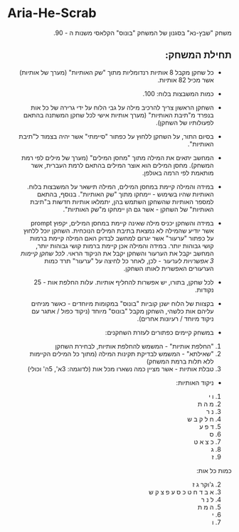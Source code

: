 # Aria-He-Scrab

<div dir="rtl">
משחק "שבץ-נא" בסגנון של המשחק "בונוס" הקלאסי משנות ה - 90. 

תחילת המשחק:
-----------------
- כל שחקן מקבל 8 אותיות רנדומליות מתוך "שק האותיות" (מערך של אותיות) אשר מכיל 82 אותיות. 

- כמות המשבצות בלוח: 100.

- השחקן הראשון צריך להרכיב מילה על גבי הלוח על ידי גרירה של כל אות בנפרד מ"תיבת האותיות" (מערך אותיות אישי לכל שחקן המשתנה בהתאם לפעולותיו של השחקן).

- בסיום התור, על השחקן ללחוץ על כפתור "סיימתי" אשר יהיה בצמוד ל"תיבת האותיות".

- המחשב יתאים את המילה מתוך "מחסן המילים" (מערך של מילים לפי רמת המשחק). מחסן המילים הוא אוצר המילים בהתאם לרמת העברית, אשר מותאמת לפי הרמה באולפן.

- במידה והמילה קיימת במחסן המילים, המילה תישאר על המשבצות בלוח. האותיות שהיו בשימוש - יימחקו מתוך "שק האותיות". 
בנוסף, בהתאם למספר האותיות שהשחקן השתמש בהן, יתמלאו אותיות חדשות ב"תיבת האותיות" של השחקן - אשר גם הן יימחקו מ"שק האותיות".

- במידה והשחקן יכניס מילה שאינה קיימת במחסן המילים, יקפוץ prompt אשר יודיע שהמילה לא נמצאת בתיבת המילים הנוכחית. השחקן יוכל ללחוץ על כפתור "ערעור" אשר יגרום למחשב לבדוק האם המילה קיימת ברמות קושי גבוהות יותר. במידה והמילה אכן קיימת ברמות קושי גבוהות יותר, המחשב יקבל את הערעור והשחקן יקבל את הניקוד הראוי. *לכל שחקן קיימות 3 אפשרויות לערעור* - לכן, לאחר כל לחיצה על "ערעור" תרד כמות הערעורים האפשרית לאותו השחקן.

- לכל שחקן, בתורו, יש אפשרות להחליף אותיות. עלות החלפת אות - 25 נקודות. 

- בקצוות של הלוח ישנן קוביות "בונוס" במקומות מיוחדים - כאשר מניחים עליהם אות כלשהי, השחקן מקבל "בונוס" מיוחד (ניקוד כפול / אתגר עם ניקוד מיוחד / רעיונות אחרים).

- במשחק קיימים כפתורים לעזרת השחקנים:
1. "החלפת אותיות" - המשמש להחלפת אותיות, לבחירת השחקן
2. "שאילתא" - המשמש לבדיקת תקינות המילה (מתוך כל המילים הקיימות ללא תלות ברמת המשחק)
3. טבלת אותיות - אשר מציין כמה נשארו מכל אות (לדוגמה: 3א', 5ה' וכולי)

- ניקוד האותיות:

1) ו	י
2) מ	ה	ת
3) נ	ר
4) ח	ל	ק	ב	ש
5) ד	פ	ע
6) ס
7) כ	צ	א	ט
8) ג
9) ז

כמות כל אות:

2) ג'וקר	ג	ז
3) א	ב	ד	ח	ט	כ	ס	ע	פ	צ	ק	ש
4) ל	נ	ר
5) ה	מ	ת
6) י
7) ו

</div>
